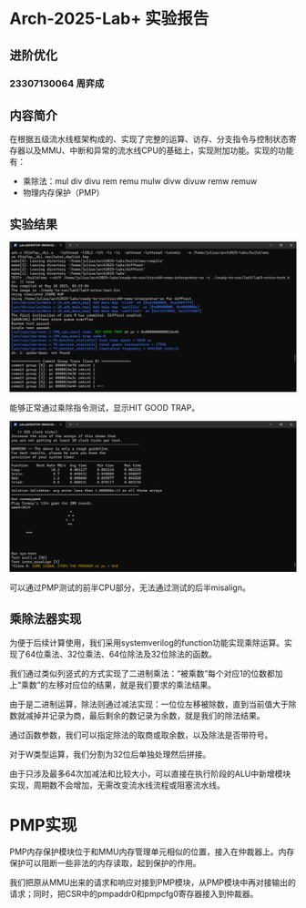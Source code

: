 # Arch-2025-Lab+ 实验报告

## 进阶优化

### 23307130064 周弈成

## 内容简介

在根据五级流水线框架构成的、实现了完整的运算、访存、分支指令与控制状态寄存器以及MMU、中断和异常的流水线CPU的基础上，实现附加功能。实现的功能有：

* 乘除法：mul div divu rem remu mulw divw divuw remw remuw
* 物理内存保护（PMP）

## 实验结果

![track1](lab3-extra-test.png)

能够正常通过乘除指令测试，显示HIT GOOD TRAP。

![track4](labplus4-fail.png)

可以通过PMP测试的前半CPU部分，无法通过测试的后半misalign。

## 乘除法器实现

为便于后续计算使用，我们采用systemverilog的function功能实现乘除运算。实现了64位乘法、32位乘法、64位除法及32位除法的函数。

我们通过类似列竖式的方式实现了二进制乘法：“被乘数”每个对应1的位数都加上“乘数”的左移对应位的结果，就是我们要求的乘法结果。

由于是二进制运算，除法则通过减法实现：一位位左移被除数，直到当前值大于除数就减掉并记录为商，最后剩余的数记录为余数，就是我们的除法结果。

通过函数参数，我们可以指定除法的取商或取余数，以及除法是否带符号。

对于W类型运算，我们分割为32位后单独处理然后拼接。

由于只涉及最多64次加减法和比较大小，可以直接在执行阶段的ALU中新增模块实现，周期数不会增加，无需改变流水线流程或阻塞流水线。

# PMP实现

PMP内存保护模块位于和MMU内存管理单元相似的位置，接入在仲裁器上。内存保护可以阻断一些非法的内存读取，起到保护的作用。

我们把原从MMU出来的请求和响应对接到PMP模块，从PMP模块中再对接输出的请求；同时，把CSR中的pmpaddr0和pmpcfg0寄存器接入到仲裁器。

